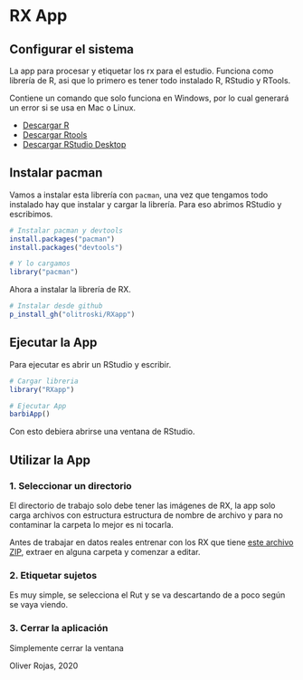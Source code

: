 # RX App

## Configurar el sistema

La app para procesar y etiquetar los rx para el estudio. Funciona como librería de R, asi que lo primero es tener todo instalado R, RStudio y RTools.

Contiene un comando que solo funciona en Windows, por lo cual generará un error si se usa  en Mac o Linux.

* [Descargar R](https://cran.r-project.org/bin/windows/base/)
* [Descargar Rtools](https://cran.r-project.org/bin/windows/Rtools/)
* [Descargar RStudio Desktop](https://rstudio.com/products/rstudio/download/#download)

## Instalar pacman

Vamos a instalar esta librería con `pacman`, una vez que tengamos todo instalado hay que instalar y cargar la librería. Para eso abrimos RStudio y escribimos.

```R
# Instalar pacman y devtools
install.packages("pacman")
install.packages("devtools")

# Y lo cargamos
library("pacman")
```

Ahora a instalar la librería de RX.

```R
# Instalar desde github
p_install_gh("olitroski/RXapp")
```

## Ejecutar la App

Para ejecutar es abrir un RStudio y escribir.

```R
# Cargar libreria
library("RXapp")

# Ejecutar App
barbiApp()
```

Con esto debiera abrirse una ventana de RStudio.

## Utilizar la App

### 1. Seleccionar un directorio

El directorio de trabajo solo debe tener las imágenes de RX, la app solo carga archivos con estructura estructura de nombre de archivo y para no contaminar la carpeta lo mejor es ni tocarla.

Antes de trabajar en datos reales entrenar con los RX que tiene [este archivo ZIP](https://github.com/olitroski/RXapp/raw/master/inst/data/testFolder.zip), extraer en alguna carpeta y comenzar a editar.

### 2. Etiquetar sujetos

Es muy simple, se selecciona el Rut y se va descartando de a poco según se vaya viendo.

### 3. Cerrar la aplicación

Simplemente cerrar la ventana





Oliver Rojas, 2020